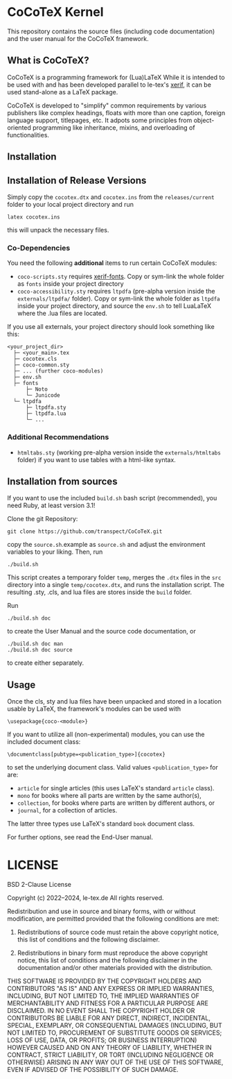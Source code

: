 # CoCoTeX Kernel #

This repository contains the source files (including code
documentation) and the user manual for the CoCoTeX framework.

## What is CoCoTeX? ##

CoCoTeX is a programming framework for (Lua)LaTeX While it is intended
to be used with and has been developed parallel to le-tex's
[xerif](https://github.com/transpect/xerif), it can be used
stand-alone as a LaTeX package.

CoCoTeX is developed to "simplify" common requirements by various
publishers like complex headings, floats with more than one caption,
foreign language support, titlepages, etc. It adpots some principles
from object-oriented programming like inheritance, mixins, and
overloading of functionalities.

## Installation ##

## Installation of Release Versions ##

Simply copy the `cocotex.dtx` and `cocotex.ins` from the
`releases/current` folder to your local project directory and run

```
latex cocotex.ins
```
this will unpack the necessary files.

### Co-Dependencies ###

You need the following **additional** items to run certain CoCoTeX modules:
* `coco-scripts.sty` requires
  [xerif-fonts](https://subversion.le-tex.de/common/xerif-fonts/). Copy
  or sym-link the whole folder as `fonts` inside your project
  directory
* `coco-accessibility.sty` requires `ltpdfa` (pre-alpha version inside
  the `externals/ltpdfa/` folder). Copy or sym-link the whole folder
  as `ltpdfa` inside your project directory, and source the `env.sh`
  to tell LuaLaTeX where the .lua files are located.

If you use all externals, your project directory should look something
like this:

```
<your_project_dir>
  ├─ <your_main>.tex
  ├─ cocotex.cls
  ├─ coco-common.sty
  ├─ ... (further coco-modules)
  ├─ env.sh
  ├─ fonts
      ├─ Noto
      └─ Junicode
  └─ ltpdfa
      ├─ ltpdfa.sty
      ├─ ltpdfa.lua
      └─ ...
```

### Additional Recommendations ###

* `htmltabs.sty` (working pre-alpha version inside the
  `externals/htmltabs` folder) if you want to use tables with a
  html-like syntax.

## Installation from sources ##

If you want to use the included `build.sh` bash script (recommended),
you need Ruby, at least version 3.1!

Clone the git Repository:

```
git clone https://github.com/transpect/CoCoTeX.git
```

copy the `source.sh`.example as `source.sh` and adjust the environment
variables to your liking. Then, run

```
./build.sh
```

This script creates a temporary folder `temp`, merges the `.dtx` files
in the `src` directory into a single `temp/cocotex.dtx`, and runs the
installation script. The resulting .sty, .cls, and lua files are
stores inside the `build` folder.

Run
```
./build.sh doc
```
to create the User Manual and the source code documentation, or
```
./build.sh doc man
./build.sh doc source
```
to create either separately.


## Usage ##

Once the cls, sty and lua files have been unpacked and stored in a
location usable by LaTeX, the framework's modules can be used with
```
\usepackage{coco-<module>}
```
If you want to utilize all (non-experimental) modules, you can use the included document class:
```
\documentclass[pubtype=<publication_type>]{cocotex}
```
to set the underlying document class. Valid values `<publication_type>` for are:
* `article` for single articles (this uses LaTeX's standard `article` class).
* `mono` for books where all parts are written by the same author(s),
* `collection`, for books where parts are written by different authors, or
* `journal`, for a collection of articles.

The latter three types use LaTeX's standard `book` document class.

For further options, see read the End-User manual.

# LICENSE #

BSD 2-Clause License

Copyright (c) 2022–2024, le-tex.de
All rights reserved.

Redistribution and use in source and binary forms, with or without
modification, are permitted provided that the following conditions are met:

1. Redistributions of source code must retain the above copyright notice, this
   list of conditions and the following disclaimer.

2. Redistributions in binary form must reproduce the above copyright notice,
   this list of conditions and the following disclaimer in the documentation
   and/or other materials provided with the distribution.

THIS SOFTWARE IS PROVIDED BY THE COPYRIGHT HOLDERS AND CONTRIBUTORS "AS IS"
AND ANY EXPRESS OR IMPLIED WARRANTIES, INCLUDING, BUT NOT LIMITED TO, THE
IMPLIED WARRANTIES OF MERCHANTABILITY AND FITNESS FOR A PARTICULAR PURPOSE ARE
DISCLAIMED. IN NO EVENT SHALL THE COPYRIGHT HOLDER OR CONTRIBUTORS BE LIABLE
FOR ANY DIRECT, INDIRECT, INCIDENTAL, SPECIAL, EXEMPLARY, OR CONSEQUENTIAL
DAMAGES (INCLUDING, BUT NOT LIMITED TO, PROCUREMENT OF SUBSTITUTE GOODS OR
SERVICES; LOSS OF USE, DATA, OR PROFITS; OR BUSINESS INTERRUPTION) HOWEVER
CAUSED AND ON ANY THEORY OF LIABILITY, WHETHER IN CONTRACT, STRICT LIABILITY,
OR TORT (INCLUDING NEGLIGENCE OR OTHERWISE) ARISING IN ANY WAY OUT OF THE USE
OF THIS SOFTWARE, EVEN IF ADVISED OF THE POSSIBILITY OF SUCH DAMAGE.
